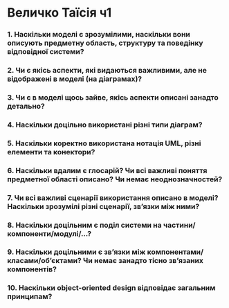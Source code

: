 ﻿# Величко Таїсія ч1
### 1. Наскільки моделі є зрозумілими, наскільки вони описують предметну область, структуру та поведінку відповідної системи?
### 2. Чи є якісь аспекти, які видаються важливими, але не відображені в моделі (на діаграмах)?
### 3. Чи є в моделі щось зайве, якісь аспекти описані занадто детально?
### 4. Наскільки доцільно використані різні типи діаграм? 
### 5. Наскільки коректно використана нотація UML, різні елементи та конектори?
### 6. Наскільки вдалим є глосарій? Чи всі важливі поняття предметної області описано? Чи немає неоднозначностей?
### 7. Чи всі важливі сценарії використання описано в моделі? Наскільки зрозумілі різні сценарії, зв’язки між ними?
### 8. Наскільки доцільним є поділ системи на частини/компоненти/модулі/...?
### 9. Наскільки доцільними є зв’язки між компонентами/класами/об’єктами? Чи немає занадто тісно зв’язаних компонентів?
### 10. Наскільки object-oriented design відповідає загальним принципам?